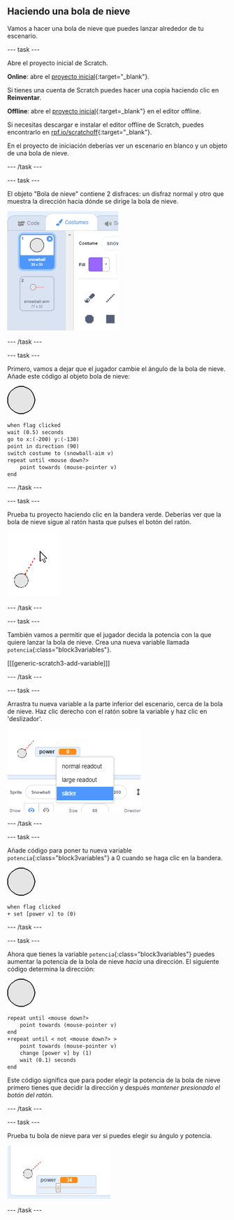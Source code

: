 ## Haciendo una bola de nieve

Vamos a hacer una bola de nieve que puedes lanzar alrededor de tu escenario.

--- task ---

Abre el proyecto inicial de Scratch.

**Online**: abre el [proyecto inicial](http://rpf.io/snowball-fight-on){:target="_blank"}.

Si tienes una cuenta de Scratch puedes hacer una copia haciendo clic en **Reinventar**.

**Offline**: abre el [proyecto inicial](http://rpf.io/p/en/snowball-fight-go){:target=_blank"} en el editor offline.

Si necesitas descargar e instalar el editor offline de Scratch, puedes encontrarlo en [rpf.io/scratchoff](http://rpf.io/scratchoff){:target="_blank"}.

En el proyecto de iniciación deberías ver un escenario en blanco y un objeto de una bola de nieve.

--- /task ---

--- task ---

El objeto "Bola de nieve" contiene 2 disfraces: un disfraz normal y otro que muestra la dirección hacia dónde se dirige la bola de nieve.

![disfraces de bolas de nieve](images/snow-costume.png)

--- /task ---

--- task ---

Primero, vamos a dejar que el jugador cambie el ángulo de la bola de nieve. Añade este código al objeto bola de nieve:

![objeto de bola de nieve](images/snowball-sprite.png)

```blocks3
when flag clicked
wait (0.5) seconds
go to x:(-200) y:(-130)
point in direction (90)
switch costume to (snowball-aim v)
repeat until <mouse down?>
    point towards (mouse-pointer v)
end
```

--- /task ---

--- task ---

Prueba tu proyecto haciendo clic en la bandera verde. Deberías ver que la bola de nieve sigue al ratón hasta que pulses el botón del ratón.

![el objeto bola de nieve apuntando sigue al puntero del ratón](images/snow-mouse.png)

--- /task ---

--- task ---

También vamos a permitir que el jugador decida la potencia con la que quiere lanzar la bola de nieve. Crea una nueva variable llamada `potencia`{:class="block3variables"}.

[[[generic-scratch3-add-variable]]]

--- /task ---

--- task ---

Arrastra tu nueva variable a la parte inferior del escenario, cerca de la bola de nieve. Haz clic derecho con el ratón sobre la variable y haz clic en 'deslizador'.

![variable cambiada a deslizador](images/snow-slider.png)

--- /task ---

--- task ---

Añade código para poner tu nueva variable `potencia`{:class="block3variables"} a 0 cuando se haga clic en la bandera.

![objeto de bola de nieve](images/snowball-sprite.png)

```blocks3
when flag clicked
+ set [power v] to (0)
```

--- /task ---

--- task ---

Ahora que tienes la variable `potencia`{:class="block3variables"} puedes aumentar la potencia de la bola de nieve _hacia_ una dirección. El siguiente código determina la dirección:

![objeto de bola de nieve](images/snowball-sprite.png)

```blocks3
repeat until <mouse down?>
    point towards (mouse-pointer v)
end
+repeat until < not <mouse down?> >
    point towards (mouse-pointer v)
    change [power v] by (1)
    wait (0.1) seconds
end
```

Este código significa que para poder elegir la potencia de la bola de nieve primero tienes que decidir la dirección y después _mantener presionado el botón del ratón_.

--- /task ---

--- task ---

Prueba tu bola de nieve para ver si puedes elegir su ángulo y potencia.

![variable de potencia a 35 al lado de bola de nieve apuntando](images/snow-test.png)

--- /task ---
